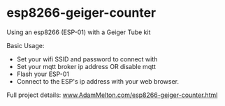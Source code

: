 # esp8266-geiger-counter
Using an esp8266 (ESP-01) with a Geiger Tube kit

Basic Usage:
- Set your wifi SSID and password to connect with
- Set your mqtt broker ip address OR disable mqtt
- Flash your ESP-01
- Connect to the ESP's ip address with your web browser.


Full project details:
www.AdamMelton.com/esp8266-geiger-counter.html
